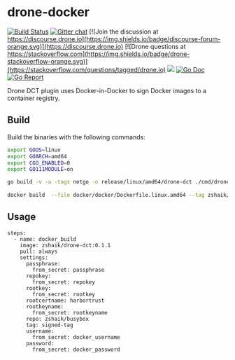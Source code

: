 # drone-docker

[![Build Status](http://cloud.drone.io/api/badges/drone-plugins/drone-docker/status.svg)](http://cloud.drone.io/drone-plugins/drone-docker)
[![Gitter chat](https://badges.gitter.im/drone/drone.png)](https://gitter.im/drone/drone)
[![Join the discussion at https://discourse.drone.io](https://img.shields.io/badge/discourse-forum-orange.svg)](https://discourse.drone.io)
[![Drone questions at https://stackoverflow.com](https://img.shields.io/badge/drone-stackoverflow-orange.svg)](https://stackoverflow.com/questions/tagged/drone.io)
[![](https://images.microbadger.com/badges/image/plugins/docker.svg)](https://microbadger.com/images/plugins/docker "Get your own image badge on microbadger.com")
[![Go Doc](https://godoc.org/github.com/drone-plugins/drone-docker?status.svg)](http://godoc.org/github.com/drone-plugins/drone-docker)
[![Go Report](https://goreportcard.com/badge/github.com/drone-plugins/drone-docker)](https://goreportcard.com/report/github.com/drone-plugins/drone-docker)

Drone DCT plugin uses Docker-in-Docker to sign Docker images to a container registry.

## Build

Build the binaries with the following commands:

```bash
export GOOS=linux
export GOARCH=amd64
export CGO_ENABLED=0
export GO111MODULE=on

go build -v -a -tags netgo -o release/linux/amd64/drone-dct ./cmd/drone-dct
    
docker build  --file docker/docker/Dockerfile.linux.amd64 --tag zshaik/drone-dct:0.1.6 .
```

## Usage

```
steps:
  - name: docker_build
    image: zshaik/drone-dct:0.1.1
    pull: always
    settings:
      passphrase:
        from_secret: passphrase
      repokey:
        from_secret: repokey
      rootkey:
        from_secret: rootkey
      rootcertname: harbortrust
      rootkeyname:
        from_secret: rootkeyname
      repo: zshaik/busybox
      tag: signed-tag
      username:
        from_secret: docker_username
      password:
        from_secret: docker_password
```
